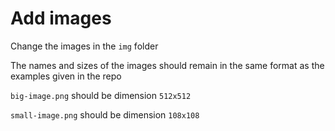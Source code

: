 # Add images

Change the images in the `img` folder

The names and sizes of the images should remain in the same format as the examples given in the repo

`big-image.png` should be dimension `512x512`

`small-image.png` should be dimension `108x108`